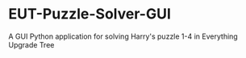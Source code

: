 # EUT-Puzzle-Solver-GUI
A GUI Python application for solving Harry's puzzle 1-4 in Everything Upgrade Tree

